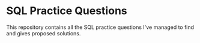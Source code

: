 # SQL Practice Questions
This repository contains all the SQL practice questions I've managed to find and gives proposed solutions.
